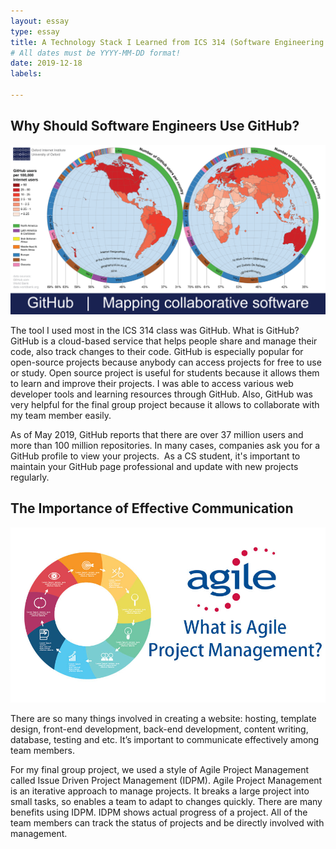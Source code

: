 ```yaml
---
layout: essay
type: essay
title: A Technology Stack I Learned from ICS 314 (Software Engineering I)
# All dates must be YYYY-MM-DD format!
date: 2019-12-18
labels:

---
```



## Why Should Software Engineers Use GitHub?

<img class="ui image" src="../images/GitHub_users.png">

The tool I used most in the ICS 314 class was GitHub. What is GitHub? GitHub is a cloud-based service that helps people share and manage their code, also track changes to their code. GitHub is especially popular for open-source projects because anybody can access projects for free to use or study. Open source project is useful for students because it allows them to learn and improve their projects. I was able to access various web developer tools and learning resources through GitHub. Also, GitHub was very helpful for the final group project because it allows to collaborate with my team member easily. 

As of May 2019, GitHub reports that there are over 37 million users and more than 100 million repositories. In many cases, companies ask you for a GitHub profile to view your projects.  As a CS student, it's important to maintain your GitHub page professional and update with new projects regularly.


## The Importance of Effective Communication

<img class="ui image" src="../images/agile.jpg">

There are so many things involved in creating a website: hosting, template design, front-end development, back-end development, content writing, database, testing and etc. It’s important to communicate effectively among team members. 

For my final group project, we used a style of Agile Project Management called Issue Driven Project Management (IDPM). Agile Project Management is an iterative approach to manage projects. It breaks a large project into small tasks, so enables a team to adapt to changes quickly. There are many benefits using IDPM. IDPM shows actual progress of a project. All of the team members can track the status of projects and be directly involved with management. 


